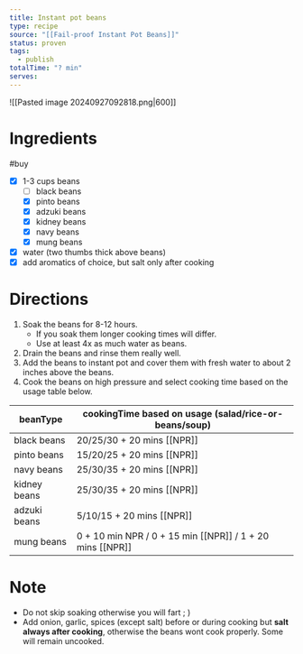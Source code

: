 ```yaml
---
title: Instant pot beans
type: recipe
source: "[[Fail-proof Instant Pot Beans]]"
status: proven
tags:
  - publish
totalTime: "? min"
serves:
---
```

![[Pasted image 20240927092818.png|600]]
# Ingredients
#buy
- [x] 1-3 cups beans
	- [ ] black beans
	- [x] pinto beans
	- [x] adzuki beans
	- [x] kidney beans
	- [x] navy beans
	- [x] mung beans
- [x] water (two thumbs thick above beans)
- [x] add aromatics of choice, but salt only after cooking
# Directions
1. Soak the beans for 8-12 hours.
	- If you soak them longer cooking times will differ.
	- Use at least 4x as much water as beans.
3. Drain the beans and rinse them really well.
4. Add the beans to instant pot and cover them with fresh water to about 2 inches above the beans.
5. Cook the beans on high pressure and select cooking time based on the usage table below.

| beanType     | cookingTime based on usage (salad/rice-or-beans/soup)     |
| ------------ | --------------------------------------------------------- |
| black beans  | 20/25/30 + 20 mins [[NPR]]                                |
| pinto beans  | 15/20/25 + 20 mins [[NPR]]                                |
| navy beans   | 25/30/35 + 20 mins [[NPR]]                                |
| kidney beans | 25/30/35 + 20 mins [[NPR]]                                |
| adzuki beans | 5/10/15 + 20 mins [[NPR]]                                 |
| mung beans   | 0 + 10 min NPR / 0 + 15 min [[NPR]] / 1 + 20 mins [[NPR]] |
# Note
- Do not skip soaking otherwise you will fart ; )
- Add onion, garlic, spices (except salt) before or during cooking but **salt always after cooking**, otherwise the beans wont cook properly. Some will remain uncooked.